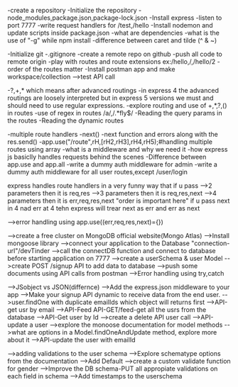 -create a repository
-Initialize the repository
-node_modules,package.json,package-lock.json
-Install express
-listen to port 7777
-write request handlers for /test,/hello
-Install nodemon and update scripts inside package.json
-what are dependencies
-what is the use of "-g" while npm install
-difference between caret and tilde (^ & ~)


-Initialize git
-.gitignore
-create a remote repo on github
-push all code to remote origin
-play with routes and route extensions ex:/hello,/,/hello/2
-order of the routes matter
-Install postman app and make workspace/collection -->test API call

-?,+,*  which means after advanced routings
-in express 4 the advanced routings are loosely interpreted but in express 5 versions we must and should need to use regular expressions.
-explore routing and use of +,*,?,() in routes
-use of regex in routes /a/,/.*fly$/
-Reading the query params in the routes
-Reading the dynamic routes

-multiple route handlers
-next()
-next function and errors along with the res.send()
-app.use("/route",rH,[rH2,rH3],rH4,rH5);#handling multiple routes using array
-what is a middleware and why we need it
-how express js basiclly handles requests behind the scenes
-Difference between app.use and app.all
-write a dummy auth middleware for admin
-write a dummy auth middleware for all user routes,except /user/login

express handles route handlers in a very funny way that if u pass 
-->2 parameters then it is req,res
-->3 parameters then it is req,res,next
-->4 parameters then it is err,req,res,next
"order is important here" if u pass next in 4 nad err at 4 tehn express will trear next as err and err as next

-->error handling using app.use((err,req,res,next)={})

-->create a free cluster on MongoDB official website(Mongo Atlas)
-->Install mongoose library
-->connect your application to the Database "connection-url"/devTinder
-->call the connectDB function and connect to database before starting application on 7777
-->create a userSchema & user Model
-->create POST /signup API to add data to database
-->push some documents using API calls from postman
-->Error handling using try,catch

-->JSobject vs JSON(differnce)
-->Add the express.json middleware to your app
-->Make your signup API dynamic to receive data from the end user.
-->user.findOne with duplicate emailIds which object will returns first
-->API-get usr by email
-->API-Feed API-GET/feed-get all the usrs from the database
-->API-Get user by Id
-->create a delete API user call
-->API-update a user
-->explore the monoose documentation for model methods
-->what are options in a Model.findOneAndUpdate method, explore more about it
-->API-update the user with emailId



-->adding validations to the user schema
-->Explore schematype options from the documentation
-->Add Default
-->create a custom validate function for gender
-->Improve the DB schema-PUT all appropiate validations on each field in schema
-->Add timestamps to the userschema